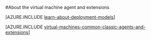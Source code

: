 <properties
 pageTitle="Azure VM agent and extensions | Azure"
 description="Gives an overview of the agent and extensions, and how to install the agent, using the classic deployment model."
 services="virtual-machines-linux"
 documentationCenter=""
 authors="squillace"
 manager="timlt"
 editor=""
 tags="azure-service-management"/>

<tags
	ms.service="virtual-machines-linux"
	ms.date="04/14/2016"
	wacn.date=""/>

#About the virtual machine agent and extensions

[AZURE.INCLUDE [learn-about-deployment-models](../includes/learn-about-deployment-models-classic-include.md)]

[AZURE.INCLUDE [virtual-machines-common-classic-agents-and-extensions](../includes/virtual-machines-common-classic-agents-and-extensions.md)]
